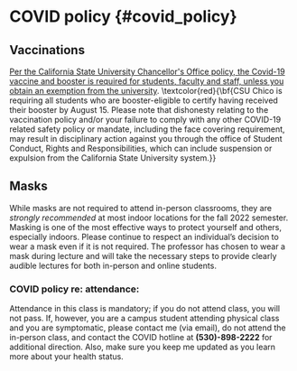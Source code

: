 # COVID policy {#covid_policy}

## Vaccinations

[Per the California State University Chancellor's Office policy, the Covid-19 vaccine and booster is required for students, faculty and staff, unless you obtain an exemption from the university](https://calstate.policystat.com/policy/11030468/latest/). \textcolor{red}{\bf{CSU Chico is requiring all students who are booster-eligible to certify having received their booster by August 15. Please note that dishonesty relating to the vaccination policy and/or your failure to comply with any other COVID-19 related safety policy or mandate, including the face covering requirement, may result in disciplinary action against you through the office of Student Conduct, Rights and Responsibilities, which can include suspension or expulsion from the California State University system.}}

## Masks

While masks are not required to attend in-person classrooms, they are *strongly recommended* at most indoor locations for the fall 2022 semester. Masking is one of the most effective ways to protect yourself and others, especially indoors. Please continue to respect an individual’s decision to wear a mask even if it is not required. The professor has chosen to wear a mask during lecture and will take the necessary steps to provide clearly audible lectures for both in-person and online students. 

### COVID policy re: attendance: 
Attendance in this class is mandatory; if you do not attend class, you will not pass. If, however, you are a campus student attending physical class and you are symptomatic, please contact me (via email), do not attend the in-person class, and contact the COVID hotline at **(530)-898-2222** for additional direction. Also, make sure you keep me updated as you learn more about your health status. 

